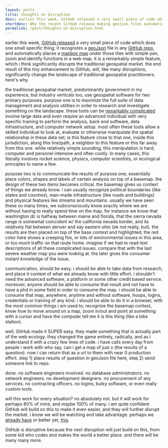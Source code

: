```yaml
---
layout: posts
title: thoughts on disruption
desc: earlier this week, GitHub released a very small piece of code which does one small specific thing; it recognizes a geoJson file in any GitHub repo, and automatically places a readmapbox map under those tiles with simple pan, zoom and identify functions in a web map.  it is a remarkably simple feature, which i think significantly disrupts the traditional geospatial market.  the end result of this tiny enhancement to GitHub, will, like many disruptions, significantly change the landscape of traditional geospatial practitioners.  here's why.
shortdesc: Why the recent GitHub release making geojson files automatic web maps is disruptive.
permalink: /post/thoughts-on-disruption.html
--- 
```


earlier this week, [GitHub released](https://GitHub.com/blog/1528-there-s-a-map-for-that) a very small piece of code which does one small specific thing; it recognizes a [geoJson](http://www.geojson.org/) file in any [GitHub repo](https://help.GitHub.com/articles/create-a-repo), and automatically places a [mapbox map](http://www.mapbox.com/) under those tiles with simple pan, zoom and identify functions in a web map.  it is a remarkably simple feature, which i think significantly disrupts the traditional geospatial market.  the end result of this tiny enhancement to GitHub, will, like many disruptions, significantly change the landscape of traditional geospatial practitioners.  here's why.

the traditional geospatial market, predominantly government in my experience, but industry verticals too, use geospatial software for two primary purposes.  purpose one is to maximize the full suite of data management and analysis utilities in order to research and investigate something on the landscape. these tools can be [remarkably complicated](http://www.sigchi.org/chi95/proceedings/shortppr/ct_bdy.htm) involve large data and even require an advanced individual with very specific training to perform the analysis, back end software, data infrastructure, and computer network setup.  most often these tools allow a skilled individual to look at, evaluate or otherwise manipulate the spatial relationship in these data set; is this feature close to that one, inside this jurisdiction, along this line/path, a neighbor to this feature or this far away from this one.  while relatively simple sounding, this manipulation is hard, computer and personel intensive and often costly.  In many cases, this literally involves rocket science, physics, computer scientists, or ecological principles to name a few.  

purpose two is to communicate the results of purpose one; essentially place colors, shapes and labels of certain analysis on top of a basemap.  the design of these two items becomes critical.  the basemap gives us context of things we already know.  i can usually recognize political boundaries (like states and counties), man-made infrastructure (like roads and buildings) and physical features like streams and mountains.  usually we have seen these so many times, we subconsciously know exactly where we are without having to really spend time on the map.  for instance we know that washington dc is halfway between maine and florida, that the sierra nevada range is somewhat coincident w/ the california nevada border, and its relatively flat between denver and say eastern ohio (ok not really, but).  the results are then placed on top of the base context and highlighted; the red color here shows a creeping fire, or lots of environmental issues in this area, or too much traffic on that route home.  imagine if we had to read text descriptions of all these complicated issues.  compare that with the last severe weather map you were looking at.  the later gives the consumer instant knowledge of the issue.  

communication, should be easy.  i should be able to take data from research, and place it context of what we already know with little effort.  i shouldn't need the advanced software, a platform or some other credit based service.  moreover, anyone should be able to consume that result and not have to have a phd in some field in order to consume the map.  i should be able to consume that map, anywhere, anytime and without software, hoops, logins, credentials or training of any kind.  i should be able to do it in a browser, with the most common things i am used to; recognize the basemap context, know how to move around on a map, zoom in/out and point at something with a cursor and have the computer tell me it is this thing (like a bike station).

well, GitHub made it SUPER easy.  they made something that is actually part of the web ecology.  they changed the game entirely, radically, and as i understand it with a crazy few lines of code.  i have calls every day from people i work with who say, can i get a map of just x (the results of a question).  now i can return that as a url to them with near 0 production effort.  step 1) place results of question in geoJson file here, step 2) send someone link to repo.  

done.  no software engineers involved.  no database administrators.  no network engineers.  no development designers.  no procurement of any services.  no contracting officers.  no logins, bulky software, or even really custom tools.

will this work for every situation?  no absolutely not.  but it will work for perhaps 80% of mine, and maybe 100% of many. i am quite confident GitHub will build on this to make it even easier, and they will further disrupt the market.  i know we will be watching and take advantage.  perhaps we [already have](https://GitHub.com/where-gov/fcc)  or better yet, [this](https://GitHub.com/tschaub/mapjack).

GitHub is disruptive because the next disruption will just build on this, from some kid who codes and makes the world a better place.  and there will be many many more.
